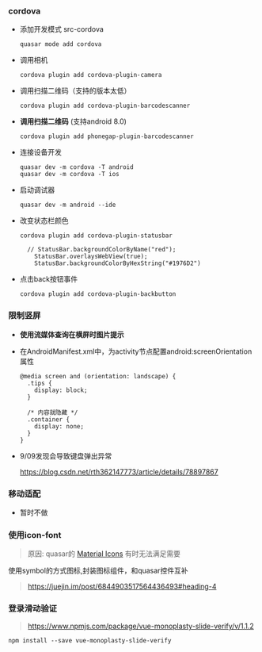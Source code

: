 

### cordova

* 添加开发模式 src-cordova

  ```
  quasar mode add cordova
  ```

  

* 调用相机

  ```
  cordova plugin add cordova-plugin-camera 
  ```

  

* 调用扫描二维码（支持的版本太低）

  ```
  cordova plugin add cordova-plugin-barcodescanner
  ```

  

* **调用扫描二维码** (支持android 8.0)

  ```
  cordova plugin add phonegap-plugin-barcodescanner
  ```

  

* 连接设备开发

  ```
  quasar dev -m cordova -T android
  quasar dev -m cordova -T ios
  ```

* 启动调试器

  ```
  quasar dev -m android --ide
  ```

* 改变状态栏颜色

  ```
  cordova plugin add cordova-plugin-statusbar
  ```

  ```
  	// StatusBar.backgroundColorByName("red");
      StatusBar.overlaysWebView(true);
      StatusBar.backgroundColorByHexString("#1976D2")
  ```

  

* 点击back按钮事件

  ```
  cordova plugin add cordova-plugin-backbutton
  ```

  
  
  
  
  

###  限制竖屏

* **使用流媒体查询在横屏时图片提示**

* 在AndroidManifest.xml中，为activity节点配置android:screenOrientation属性 

  ```
  @media screen and (orientation: landscape) {
    .tips {
      display: block;
    }
  
    /* 内容就隐藏 */
    .container {
      display: none;
    }
  }
  ```

* 9/09发现会导致键盘弹出异常

  https://blog.csdn.net/rth362147773/article/details/78897867





### 移动适配

* 暂时不做

### 使用icon-font

> 原因: quasar的  [Material Icons](https://material.io/icons/) 有时无法满足需要

使用symbol的方式图标,封装图标组件，和quasar控件互补

>  https://juejin.im/post/6844903517564436493#heading-4 

### 登录滑动验证

>  https://www.npmjs.com/package/vue-monoplasty-slide-verify/v/1.1.2 

```
npm install --save vue-monoplasty-slide-verify
```



